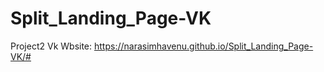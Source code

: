 # Split_Landing_Page-VK
Project2 Vk
Wbsite: https://narasimhavenu.github.io/Split_Landing_Page-VK/#

